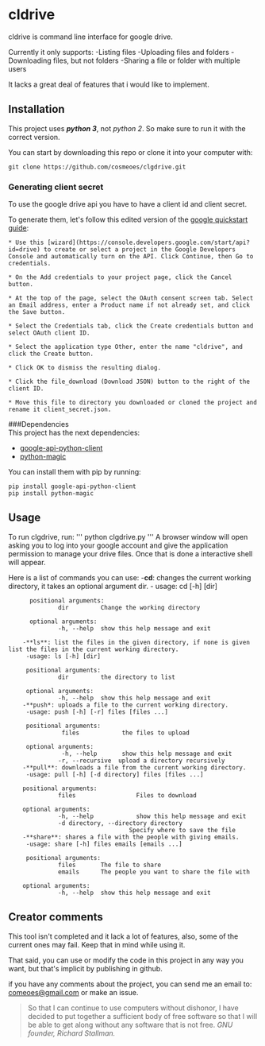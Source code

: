 # cldrive 
 
 
cldrive is command line interface for google drive. 
 
Currently it only supports: 
        -Listing files 
        -Uploading files and folders 
        -Downloading files, but not folders 
        -Sharing a file or folder with multiple users 
 
It lacks a great deal of features that i would like to implement. 
 
## Installation 
This project uses **_python 3_**, not _python 2_. So make sure to run it with the correct version. 
 
You can start by downloading this repo or clone it into your computer with: 
``` 
git clone https://github.com/cosmeoes/clgdrive.git 
``` 
### Generating client secret 
To use the google drive api you have to have a client id and client secret.
 
To generate them, let's follow this edited version of the [google quickstart guide](https://developers.google.com/drive/v3/web/quickstart/python#step_1_turn_on_the_api_name): 

    * Use this [wizard](https://console.developers.google.com/start/api?id=drive) to create or select a project in the Google Developers Console and automatically turn on the API. Click Continue, then Go to credentials. 

    * On the Add credentials to your project page, click the Cancel button. 

    * At the top of the page, select the OAuth consent screen tab. Select an Email address, enter a Product name if not already set, and click the Save button. 

    * Select the Credentials tab, click the Create credentials button and select OAuth client ID. 

    * Select the application type Other, enter the name "cldrive", and click the Create button. 

    * Click OK to dismiss the resulting dialog. 

    * Click the file_download (Download JSON) button to the right of the client ID. 

    * Move this file to directory you downloaded or cloned the project and rename it client_secret.json. 
 
###Dependencies  
This project has the next dependencies: 
- [google-api-python-client](https://developers.google.com/api-client-library/python/) 
- [python-magic](https://github.com/ahupp/python-magic) 
 
You can install them with pip by running: 
``` 
pip install google-api-python-client 
pip install python-magic 
``` 
 
## Usage 
To run clgdrive, run: 
''' 
python clgdrive.py 
''' 
A browser window will open asking you to log into your google account and give the application permission to manage your drive files. 
Once that is done a interactive shell will appear. 
 
Here is a list of commands you can use: 
        -**cd**: changes the current working directory, it takes an optional argument dir. 
          - usage: cd [-h] [dir] 
 
          positional arguments: 
                  dir         Change the working directory 
 
          optional arguments: 
                  -h, --help  show this help message and exit 
 
        -**ls**: list the files in the given directory, if none is given list the files in the current working directory. 
         -usage: ls [-h] [dir] 
 
         positional arguments: 
                  dir         the directory to list 
 
         optional arguments: 
                  -h, --help  show this help message and exit  
        -**push*: uploads a file to the current working directory. 
         -usage: push [-h] [-r] files [files ...] 
 
         positional arguments: 
                   files            the files to upload 
 
         optional arguments: 
                   -h, --help       show this help message and exit 
                  -r, --recursive  upload a directory recursively 
        -**pull**: downloads a file from the current working directory. 
         -usage: pull [-h] [-d directory] files [files ...] 
 
        positional arguments: 
                  files                 Files to download 
 
        optional arguments: 
                  -h, --help            show this help message and exit 
                  -d directory, --directory directory   
                                      Specify where to save the file 
        -**share**: shares a file with the people with giving emails. 
         -usage: share [-h] files emails [emails ...] 
 
         positional arguments: 
                  files       The file to share 
                  emails      The people you want to share the file with 
 
        optional arguments: 
                  -h, --help  show this help message and exit 
 
## Creator comments 
This tool isn't completed and it lack a lot of features, also, some of the current ones may fail. Keep that in mind while using it. 
 
That said, you can use or modify the code in this project in any way you want, but that's implicit by publishing in github. 
 
if you have any comments about the project, you can send me an email to: comeoes@gmail.com or make an issue. 


 
> So that I can continue to use computers without dishonor, I have decided to put together a sufficient body of free software so that I will be able to get along without any software that is not free. 
_GNU founder, Richard Stallman._ 
 



